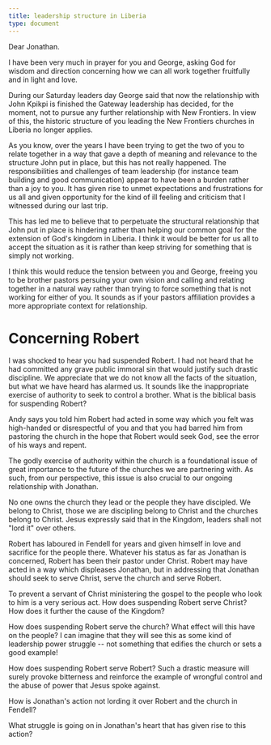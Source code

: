 ```yaml
---
title: leadership structure in Liberia
type: document
---
```

Dear Jonathan.

I have been very much in prayer for you and George, asking God for
wisdom and direction concerning how we can all work together fruitfully
and in light and love.

During our Saturday leaders day George said that now the relationship
with John Kpikpi is finished the Gateway leadership has decided, for the
moment, not to pursue any further relationship with New Frontiers. In
view of this, the historic structure of you leading the New Frontiers
churches in Liberia no longer applies.

As you know, over the years I have been trying to get the two of you to
relate together in a way that gave a depth of meaning and relevance to
the structure John put in place, but this has not really happened. The
responsibilities and challenges of team leadership (for instance team
building and good communication) appear to have been a burden rather
than a joy to you. It has given rise to unmet expectations and
frustrations for us all and given opportunity for the kind of ill
feeling and criticism that I witnessed during our last trip.

This has led me to believe that to perpetuate the structural
relationship that John put in place is hindering rather than helping our
common goal for the extension of God\'s kingdom in Liberia. I think it
would be better for us all to accept the situation as it is rather than
keep striving for something that is simply not working.

I think this would reduce the tension between you and George, freeing
you to be brother pastors persuing your own vision and calling and
relating together in a natural way rather than trying to force something
that is not working for either of you. It sounds as if your pastors
affiliation provides a more appropriate context for relationship.

# Concerning Robert

I was shocked to hear you had suspended Robert. I had not heard that he
had committed any grave public immoral sin that would justify such
drastic discipline. We appreciate that we do not know all the facts of
the situation, but what we have heard has alarmed us. It sounds like the
inappropriate exercise of authority to seek to control a brother. What
is the biblical basis for suspending Robert?

Andy says you told him Robert had acted in some way which you felt was
high-handed or disrespectful of you and that you had barred him from
pastoring the church in the hope that Robert would seek God, see the
error of his ways and repent.

The godly exercise of authority within the church is a foundational
issue of great importance to the future of the churches we are
partnering with. As such, from our perspective, this issue is also
crucial to our ongoing relationship with Jonathan.

No one owns the church they lead or the people they have discipled. We
belong to Christ, those we are discipling belong to Christ and the
churches belong to Christ. Jesus expressly said that in the Kingdom,
leaders shall not "lord it" over others.

Robert has laboured in Fendell for years and given himself in love and
sacrifice for the people there. Whatever his status as far as Jonathan
is concerned, Robert has been their pastor under Christ. Robert may have
acted in a way which displeases Jonathan, but in addressing that
Jonathan should seek to serve Christ, serve the church and serve Robert.

To prevent a servant of Christ ministering the gospel to the people who
look to him is a very serious act. How does suspending Robert serve
Christ? How does it further the cause of the Kingdom?

How does suspending Robert serve the church? What effect will this have
on the people? I can imagine that they will see this as some kind of
leadership power struggle -- not something that edifies the church or
sets a good example!

How does suspending Robert serve Robert? Such a drastic measure will
surely provoke bitterness and reinforce the example of wrongful control
and the abuse of power that Jesus spoke against.

How is Jonathan\'s action not lording it over Robert and the church in
Fendell?

What struggle is going on in Jonathan\'s heart that has given rise to
this action?
